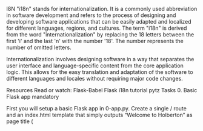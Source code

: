 I8N
"i18n" stands for internationalization. It is a commonly used abbreviation in software development and refers to the process of designing and developing software applications that can be easily adapted and localized for different languages, regions, and cultures. The term "i18n" is derived from the word "internationalization" by replacing the 18 letters between the first 'i' and the last 'n' with the number '18'. The number represents the number of omitted letters.

Internationalization involves designing software in a way that separates the user interface and language-specific content from the core application logic. This allows for the easy translation and adaptation of the software to different languages and locales without requiring major code changes.

Resources
Read or watch:
Flask-Babel
Flask i18n tutorial
pytz
Tasks
0. Basic Flask app mandatory

First you will setup a basic Flask app in 0-app.py. Create a single / route and an index.html template that simply outputs “Welcome to Holberton” as page title (<title>) and “Hello world” as header (<1>).

1. Basic Babel setup mandatory

Install the Babel Flask extension:

$ pip3 install flask_babel

Then instantiate the Babel object in your app. Store it in a module-level variable named babel.

In order to configure available languages in our app, you will create a Config class that has a LANGUAGES class attribute equal to ["en", "fr"].

Use Config to set Babel’s default locale ("en") and timezone ("UTC").

Use that class as config for your Flask app.

2. Get locale from request mandatory

Create a get_locale function with the babel.localeselector decorator. Use request.accept_languages to determine the best match with our supported languages.

3. Parametrize templates mandatory
Use the _ or gettext function to parametrize your templates. Use the message IDs home_title and home_header.

Create a babel.cfg file containing

[python: **.py] [jinja2: **/templates/**.html] extensions=jinja2.ext.autoescape,jinja2.ext.with_

Then initialize your translations with

$ pybabel extract -F babel.cfg -o messages.pot .

and your two dictionaries with

$ pybabel init -i messages.pot -d translations -l en $ pybabel init -i messages.pot -d translations -l fr

Then edit files translations/[en|fr]/LC_MESSAGES/messages.po to provide the correct value for each message ID for each language. Use the following translations:

msgid English French home_title "Welcome to Holberton" "Bienvenue chez Holberton" home_header "Hello world!" "Bonjour monde!" Then compile your dictionaries with

$ pybabel compile -d translations

Reload the home page of your app and make sure that the correct messages show up.

4. Force locale with URL parameter mandatory

In this task, you will implement a way to force a particular locale by passing the locale=fr parameter to your app’s URLs.

In your get_locale function, detect if the incoming request contains locale argument and ifs value is a supported locale, return it. If not or if the parameter is not present, resort to the previous default behavior.

Now you should be able to test different translations by visiting http://127.0.0.1:5000?locale=[fr|en].

Visiting http://127.0.0.1:5000/?locale=fr should display this level 1 heading:

5. Mock logging in mandatory

Creating a user login system is outside the scope of this project. To emulate a similar behavior, copy the following user table in 5-app.py.

users = { 1: {"name": "Balou", "locale": "fr", "timezone": "Europe/Paris"}, 2: {"name": "Beyonce", "locale": "en", "timezone": "US/Central"}, 3: {"name": "Spock", "locale": "kg", "timezone": "Vulcan"}, 4: {"name": "Teletubby", "locale": None, "timezone": "Europe/London"}, } This will mock a database user table. Logging in will be mocked by passing login_as URL parameter containing the user ID to log in as.

Define a get_user function that returns a user dictionary or None if the ID cannot be found or if login_as was not passed.

Define a before_request function and use the app.before_request decorator to make it be executed before all other functions. before_request should use get_user to find a user if any, and set it as a global on flask.g.user.

In your HTML template, if a user is logged in, in a paragraph tag, display a welcome message otherwise display a default message as shown in the table below.

msgid English French logged_in_as "You are logged in as %(username)s." "Vous êtes connecté en tant que %(username)s." not_logged_in "You are not logged in." "Vous n'êtes pas connecté." Visiting http://127.0.0.1:5000/ in your browser should display this:

Visiting http://127.0.0.1:5000/?login_as=2 in your browser should display this:

6. Use user locale mandatory

Change your get_locale function to use a user’s preferred local if it is supported.

The order of priority should be

Locale from URL parameters Locale from user settings Locale from request header Default locale Test by logging in as different users

7. Infer appropriate time zone

mandatory

Define a get_timezone function and use the babel.timezoneselector decorator.

The logic should be the same as get_locale:

Find timezone parameter in URL parameters Find time zone from user settings Default to UTC Before returning a URL-provided or user time zone, you must validate that it is a valid time zone. To that, use pytz.timezone and catch the pytz.exceptions.UnknownTimeZoneError exception.

8. Display the current time

#advanced

Based on the inferred time zone, display the current time on the home page in the default format. For example:

Jan 21, 2020, 5:55:39 AM or 21 janv. 2020 à 05:56:28

Use the following translations

msgid English French current_time_is "The current time is %(current_time)s." "Nous sommes le %(current_time)s." Displaying the time in French looks like this:

Displaying the time in English looks like this:
